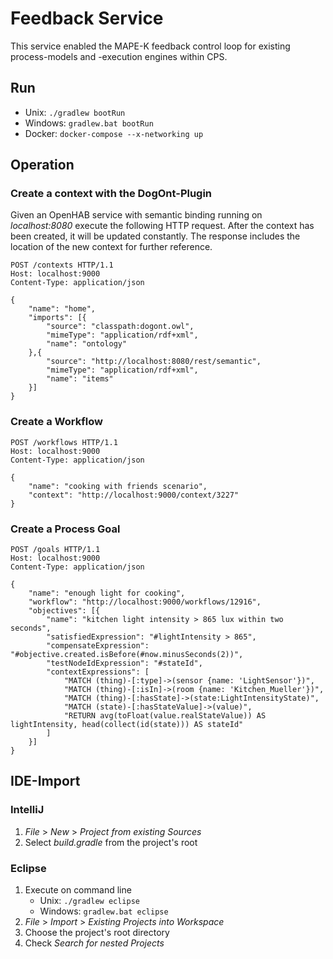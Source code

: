 # Feedback Service

This service enabled the MAPE-K feedback control loop for existing process-models and -execution engines within CPS.

## Run

* Unix: ```./gradlew bootRun``` 
* Windows: ```gradlew.bat bootRun```
* Docker: ```docker-compose --x-networking up```

## Operation

### Create a context with the DogOnt-Plugin

Given an OpenHAB service with semantic binding running on *localhost:8080* execute the following HTTP request.
After the context has been created, it will be updated constantly.
The response includes the location of the new context for further reference.

```
POST /contexts HTTP/1.1
Host: localhost:9000
Content-Type: application/json

{
    "name": "home",
    "imports": [{
        "source": "classpath:dogont.owl",
        "mimeType": "application/rdf+xml",
        "name": "ontology"
    },{
        "source": "http://localhost:8080/rest/semantic",
        "mimeType": "application/rdf+xml",
        "name": "items"
    }]
} 
```

### Create a Workflow

```
POST /workflows HTTP/1.1
Host: localhost:9000
Content-Type: application/json

{
    "name": "cooking with friends scenario",
    "context": "http://localhost:9000/context/3227"
}
```

### Create a Process Goal

```
POST /goals HTTP/1.1
Host: localhost:9000
Content-Type: application/json

{
    "name": "enough light for cooking",
    "workflow": "http://localhost:9000/workflows/12916",
    "objectives": [{
        "name": "kitchen light intensity > 865 lux within two seconds",
        "satisfiedExpression": "#lightIntensity > 865",
        "compensateExpression": "#objective.created.isBefore(#now.minusSeconds(2))",
        "testNodeIdExpression": "#stateId",
        "contextExpressions": [
            "MATCH (thing)-[:type]->(sensor {name: 'LightSensor'})",
            "MATCH (thing)-[:isIn]->(room {name: 'Kitchen_Mueller'})",
            "MATCH (thing)-[:hasState]->(state:LightIntensityState)",
            "MATCH (state)-[:hasStateValue]->(value)",
            "RETURN avg(toFloat(value.realStateValue)) AS lightIntensity, head(collect(id(state))) AS stateId"
        ]
    }]
}
```

## IDE-Import

### IntelliJ

1. *File* > *New* > *Project from existing Sources*
2. Select *build.gradle* from the project's root

### Eclipse

1. Execute on command line
    * Unix: ```./gradlew eclipse```
    * Windows: ```gradlew.bat eclipse```
2. *File* > *Import* > *Existing Projects into Workspace*
3. Choose the project's root directory
4. Check *Search for nested Projects*
